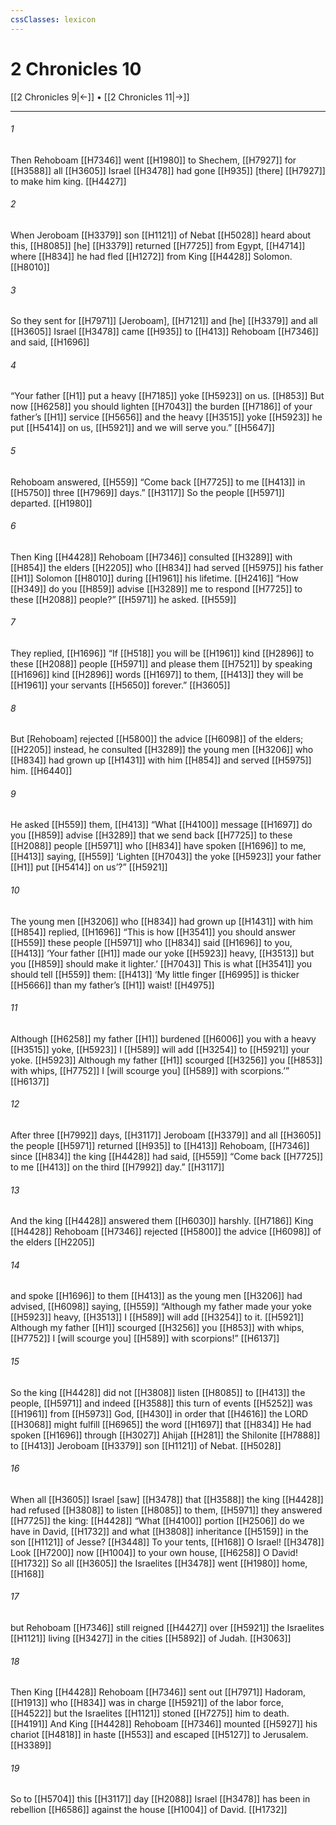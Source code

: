 ```yaml
---
cssClasses: lexicon
---
```


# 2 Chronicles 10

[[2 Chronicles 9|←]] • [[2 Chronicles 11|→]]

---

###### 1
Then Rehoboam [[H7346]] went [[H1980]] to Shechem, [[H7927]] for [[H3588]] all [[H3605]] Israel [[H3478]] had gone [[H935]] [there] [[H7927]] to make him king. [[H4427]]

###### 2
When Jeroboam [[H3379]] son [[H1121]] of Nebat [[H5028]] heard about this, [[H8085]] [he] [[H3379]] returned [[H7725]] from Egypt, [[H4714]] where [[H834]] he had fled [[H1272]] from King [[H4428]] Solomon. [[H8010]]

###### 3
So they sent for [[H7971]] [Jeroboam], [[H7121]] and [he] [[H3379]] and all [[H3605]] Israel [[H3478]] came [[H935]] to [[H413]] Rehoboam [[H7346]] and said, [[H1696]]

###### 4
“Your father [[H1]] put a heavy [[H7185]] yoke [[H5923]] on us. [[H853]] But now [[H6258]] you should lighten [[H7043]] the burden [[H7186]] of your father’s [[H1]] service [[H5656]] and the heavy [[H3515]] yoke [[H5923]] he put [[H5414]] on us, [[H5921]] and we will serve you.” [[H5647]]

###### 5
Rehoboam answered, [[H559]] “Come back [[H7725]] to me [[H413]] in [[H5750]] three [[H7969]] days.” [[H3117]] So the people [[H5971]] departed. [[H1980]]

###### 6
Then King [[H4428]] Rehoboam [[H7346]] consulted [[H3289]] with [[H854]] the elders [[H2205]] who [[H834]] had served [[H5975]] his father [[H1]] Solomon [[H8010]] during [[H1961]] his lifetime. [[H2416]] “How [[H349]] do you [[H859]] advise [[H3289]] me to respond [[H7725]] to these [[H2088]] people?” [[H5971]] he asked. [[H559]]

###### 7
They replied, [[H1696]] “If [[H518]] you will be [[H1961]] kind [[H2896]] to these [[H2088]] people [[H5971]] and please them [[H7521]] by speaking [[H1696]] kind [[H2896]] words [[H1697]] to them, [[H413]] they will be [[H1961]] your servants [[H5650]] forever.” [[H3605]]

###### 8
But [Rehoboam] rejected [[H5800]] the advice [[H6098]] of the elders; [[H2205]] instead, he consulted [[H3289]] the young men [[H3206]] who [[H834]] had grown up [[H1431]] with him [[H854]] and served [[H5975]] him. [[H6440]]

###### 9
He asked [[H559]] them, [[H413]] “What [[H4100]] message [[H1697]] do you [[H859]] advise [[H3289]] that we send back [[H7725]] to these [[H2088]] people [[H5971]] who [[H834]] have spoken [[H1696]] to me, [[H413]] saying, [[H559]] ‘Lighten [[H7043]] the yoke [[H5923]] your father [[H1]] put [[H5414]] on us’?” [[H5921]]

###### 10
The young men [[H3206]] who [[H834]] had grown up [[H1431]] with him [[H854]] replied, [[H1696]] “This is how [[H3541]] you should answer [[H559]] these people [[H5971]] who [[H834]] said [[H1696]] to you, [[H413]] ‘Your father [[H1]] made our yoke [[H5923]] heavy, [[H3513]] but you [[H859]] should make it lighter.’ [[H7043]] This is what [[H3541]] you should tell [[H559]] them: [[H413]] ‘My little finger [[H6995]] is thicker [[H5666]] than my father’s [[H1]] waist! [[H4975]]

###### 11
Although [[H6258]] my father [[H1]] burdened [[H6006]] you with a heavy [[H3515]] yoke, [[H5923]] I [[H589]] will add [[H3254]] to [[H5921]] your yoke. [[H5923]] Although my father [[H1]] scourged [[H3256]] you [[H853]] with whips, [[H7752]] I [will scourge you] [[H589]] with scorpions.’” [[H6137]]

###### 12
After three [[H7992]] days, [[H3117]] Jeroboam [[H3379]] and all [[H3605]] the people [[H5971]] returned [[H935]] to [[H413]] Rehoboam, [[H7346]] since [[H834]] the king [[H4428]] had said, [[H559]] “Come back [[H7725]] to me [[H413]] on the third [[H7992]] day.” [[H3117]]

###### 13
And the king [[H4428]] answered them [[H6030]] harshly. [[H7186]] King [[H4428]] Rehoboam [[H7346]] rejected [[H5800]] the advice [[H6098]] of the elders [[H2205]]

###### 14
and spoke [[H1696]] to them [[H413]] as the young men [[H3206]] had advised, [[H6098]] saying, [[H559]] “Although my father made your yoke [[H5923]] heavy, [[H3513]] I [[H589]] will add [[H3254]] to it. [[H5921]] Although my father [[H1]] scourged [[H3256]] you [[H853]] with whips, [[H7752]] I [will scourge you] [[H589]] with scorpions!” [[H6137]]

###### 15
So the king [[H4428]] did not [[H3808]] listen [[H8085]] to [[H413]] the people, [[H5971]] and indeed [[H3588]] this turn of events [[H5252]] was [[H1961]] from [[H5973]] God, [[H430]] in order that [[H4616]] the LORD [[H3068]] might fulfill [[H6965]] the word [[H1697]] that [[H834]] He had spoken [[H1696]] through [[H3027]] Ahijah [[H281]] the Shilonite [[H7888]] to [[H413]] Jeroboam [[H3379]] son [[H1121]] of Nebat. [[H5028]]

###### 16
When all [[H3605]] Israel [saw] [[H3478]] that [[H3588]] the king [[H4428]] had refused [[H3808]] to listen [[H8085]] to them, [[H5971]] they answered [[H7725]] the king: [[H4428]] “What [[H4100]] portion [[H2506]] do we have  in David, [[H1732]] and what [[H3808]] inheritance [[H5159]] in the son [[H1121]] of Jesse? [[H3448]] To your tents, [[H168]] O Israel! [[H3478]] Look [[H7200]] now [[H1004]] to your own house, [[H6258]] O David! [[H1732]] So all [[H3605]] the Israelites [[H3478]] went [[H1980]] home, [[H168]]

###### 17
but Rehoboam [[H7346]] still reigned [[H4427]] over [[H5921]] the Israelites [[H1121]] living [[H3427]] in the cities [[H5892]] of Judah. [[H3063]]

###### 18
Then King [[H4428]] Rehoboam [[H7346]] sent out [[H7971]] Hadoram, [[H1913]] who [[H834]] was in charge [[H5921]] of the labor force, [[H4522]] but the Israelites [[H1121]] stoned [[H7275]] him to death. [[H4191]] And King [[H4428]] Rehoboam [[H7346]] mounted [[H5927]] his chariot [[H4818]] in haste [[H553]] and escaped [[H5127]] to Jerusalem. [[H3389]]

###### 19
So to [[H5704]] this [[H3117]] day [[H2088]] Israel [[H3478]] has been in rebellion [[H6586]] against the house [[H1004]] of David. [[H1732]]

